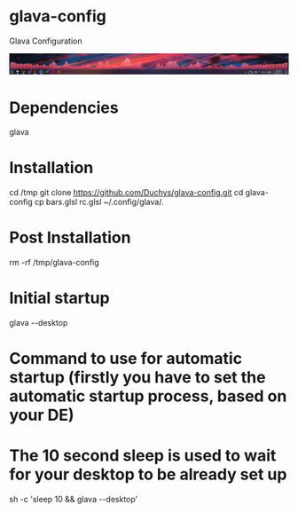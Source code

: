 # glava-config
Glava Configuration

![alt text](https://raw.githubusercontent.com/duchys/glava-config/main/example.png)

# Dependencies
glava

# Installation
cd /tmp
git clone https://github.com/Duchys/glava-config.git
cd glava-config
cp bars.glsl rc.glsl ~/.config/glava/.

# Post Installation
rm -rf /tmp/glava-config

# Initial startup
glava --desktop

# Command to use for automatic startup (firstly you have to set the automatic startup process, based on your DE)
# The 10 second sleep is used to wait for your desktop to be already set up
sh -c 'sleep 10 && glava --desktop'
